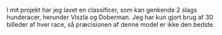 I mit projekt har jeg lavet en classificer, som kan genkende 2 slags hunderacer, herunder Viszla og Doberman. Jeg har kun gjort brug af 30 billeder af hver race, så præcisionen af denne model er ikke den bedste.